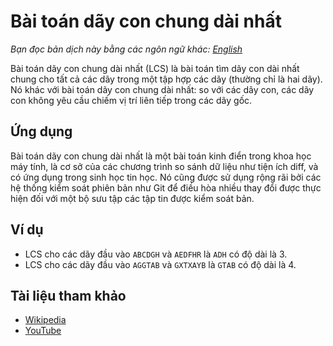 # Bài toán dãy con chung dài nhất

_Bạn đọc bản dịch này bằng các ngôn ngữ khác:_
[_English_](README.en-EN.md)

Bài toán dãy con chung dài nhất (LCS) là bài toán tìm dãy con dài nhất chung cho tất cả các dãy trong một tập hợp các dãy (thường chỉ là hai dãy). Nó khác với bài toán dãy con chung dài nhất: so với các dãy con, các dãy con không yêu cầu chiếm vị trí liên tiếp trong các dãy gốc.

## Ứng dụng

Bài toán dãy con chung dài nhất là một bài toán kinh điển trong khoa học máy tính, là cơ sở của các chương trình so sánh dữ liệu như tiện ích diff, và có ứng dụng trong sinh học tin học. Nó cũng được sử dụng rộng rãi bởi các hệ thống kiểm soát phiên bản như Git để điều hòa nhiều thay đổi được thực hiện đối với một bộ sưu tập các tập tin được kiểm soát bản.

## Ví dụ

- LCS cho các dãy đầu vào `ABCDGH` và `AEDFHR` là `ADH` có độ dài là 3.
- LCS cho các dãy đầu vào `AGGTAB` và `GXTXAYB` là `GTAB` có độ dài là 4.

## Tài liệu tham khảo

- [Wikipedia](https://en.wikipedia.org/wiki/Longest_common_subsequence_problem)
- [YouTube](https://www.youtube.com/watch?v=NnD96abizww&list=PLLXdhg_r2hKA7DPDsunoDZ-Z769jWn4R8)
